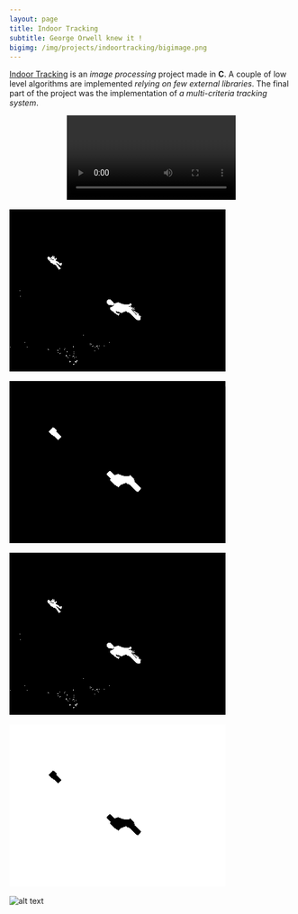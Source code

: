 ```yaml
---
layout: page
title: Indoor Tracking
subtitle: George Orwell knew it !
bigimg: /img/projects/indoortracking/bigimage.png
---
```


[Indoor Tracking](https://github.com/johan-gras/Indoor-Tracking) is an *image processing* project made in **C**.
A couple of low level algorithms are implemented *relying on few external libraries*.
The final part of the project was the implementation of *a multi-criteria tracking system*.

<div style="text-align: center;">
	<video src="/img/projects/indoortracking/video.mp4" autoplay controls loop>Indoor Tracking Video</video>
</div>

![alt text](/img/projects/indoortracking/result.gif "")

![alt text](/img/projects/indoortracking/resultclean.gif "")

![alt text](/img/projects/indoortracking/resultmove.gif "")

![alt text](/img/projects/indoortracking/resultregion.gif "")


![alt text](/img/projects/indoortracking/harison.ppm "")
